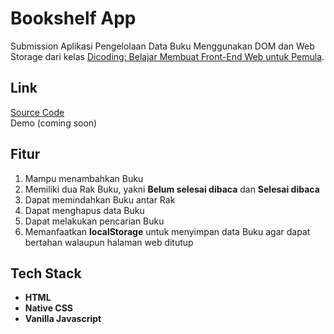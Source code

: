 # Bookshelf App

Submission Aplikasi Pengelolaan Data Buku Menggunakan DOM dan Web Storage dari kelas [Dicoding: Belajar Membuat Front-End Web untuk Pemula](https://www.dicoding.com/academies/315).

## Link

[Source Code](https://github.com/fuadmln/javascript-bookshelf) <br>
Demo (coming soon)

## Fitur

1. Mampu menambahkan Buku
1. Memiliki dua Rak Buku, yakni **Belum selesai dibaca** dan **Selesai dibaca**
1. Dapat memindahkan Buku antar Rak
1. Dapat menghapus data Buku
1. Dapat melakukan pencarian Buku
1. Memanfaatkan **localStorage** untuk menyimpan data Buku agar dapat bertahan walaupun halaman web ditutup

## Tech Stack

- **HTML**
- **Native CSS**
- **Vanilla Javascript**
